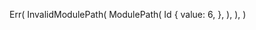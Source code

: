 Err(
    InvalidModulePath(
        ModulePath(
            Id {
                value: 6,
            },
        ),
    ),
)